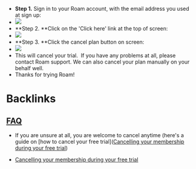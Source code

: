 - **Step 1.** Sign in to your Roam account, with the email address you used at sign up:
- ![](https://s3.amazonaws.com/cdn.freshdesk.com/data/helpdesk/attachments/production/64002070371/original/MMXLJ-K6hZckTp4vb2ugeG84ea1Ta20NZA.png?1598331956)
- **Step 2. **Click on the 'Click here' link at the top of screen:
- ![](https://s3.amazonaws.com/cdn.freshdesk.com/data/helpdesk/attachments/production/64002070384/original/6TXbdTfJDSi8Kln2TueD6_piIvjSoj_s-A.png?1598332029)
- **Step 3. **Click the cancel plan button on screen:
- ![](https://s3.amazonaws.com/cdn.freshdesk.com/data/helpdesk/attachments/production/64002070441/original/txb0rHyrlhlnEQ_Av_CeNfgxDLNwpgyHiQ.png?1598332198)
- This will cancel your trial.  If you have any problems at all, please contact Roam support. We can also cancel your plan manually on your behalf well.
- Thanks for trying Roam!

# Backlinks
## [FAQ](<FAQ.md>)
- If you are unsure at all, you are welcome to cancel anytime (here's a guide on [how to cancel your free trial]([Cancelling your membership during your free trial](<Cancelling your membership during your free trial.md>))

- [Cancelling your membership during your free trial](<Cancelling your membership during your free trial.md>)

